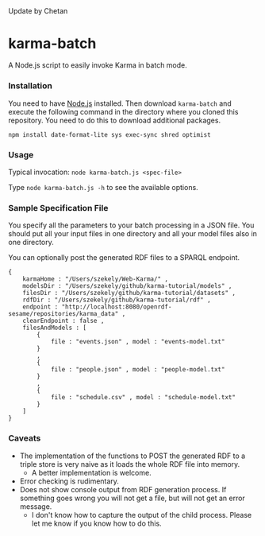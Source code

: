 ##
Update by Chetan

# karma-batch

A Node.js script to easily invoke Karma in batch mode.

### Installation

You need to have [Node.js](http://nodejs.org/) installed. Then download `karma-batch` and execute the following command in the directory where you cloned this repository. You need to do this to download additional packages.

`npm install date-format-lite sys exec-sync shred optimist`

### Usage

Typical invocation: `node karma-batch.js <spec-file>`

Type `node karma-batch.js -h` to see the available options.

### Sample Specification File
You specify all the parameters to your batch processing in a JSON file.
You should put all your input files in one directory and all your model files also in one directory.

You can optionally post the generated RDF files to a SPARQL endpoint.

```
{
	karmaHome : "/Users/szekely/Web-Karma/" ,
	modelsDir : "/Users/szekely/github/karma-tutorial/models" ,
	filesDir : "/Users/szekely/github/karma-tutorial/datasets" ,
	rdfDir : "/Users/szekely/github/karma-tutorial/rdf" ,
	endpoint : "http://localhost:8080/openrdf-sesame/repositories/karma_data" ,
	clearEndpoint : false ,
	filesAndModels : [
		{
			file : "events.json" , model : "events-model.txt"
		}
		, 
		{
			file : "people.json" , model : "people-model.txt"
		}
		,
		{
			file : "schedule.csv" , model : "schedule-model.txt"
		}
	]
}
```

### Caveats

- The implementation of the functions to POST the generated RDF to a triple store is very naive as it loads the whole RDF file into memory. 
    - A better implementation is welcome.
- Error checking is rudimentary.
- Does not show console output from RDF generation process. If something goes wrong you will not get a file, but will not get an error message. 
    - I don't know how to capture the output of the child process. Please let me know if you know how to do this.
